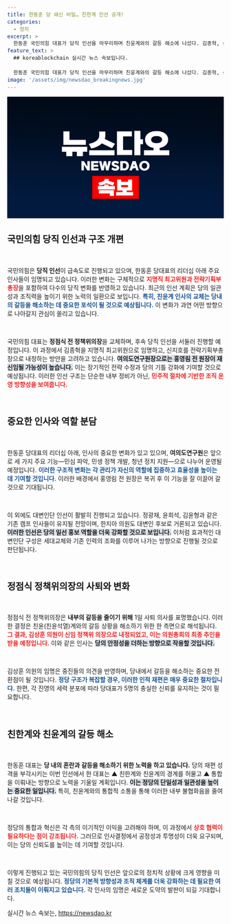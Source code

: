 ```yaml
---
title: 한동훈 당 쇄신 비밀… 친한계 인선 공개!
categories:
  - 정치
excerpt: >
  한동훈 국민의힘 대표가 당직 인선을 마무리하며 친윤계와의 갈등 해소에 나섰다. 김종혁, 신지호 등 측근 중용과 여의도연구원 기능 분화 등 변화를 예고하는 이번 인사는 당 쇄신의 신호탄이 될 전망이다.
feature_text: >
  ## koreablockchain 실시간 뉴스 속보입니다.

  한동훈 국민의힘 대표가 당직 인선을 마무리하며 친윤계와의 갈등 해소에 나섰다. 김종혁, 신지호 등 측근 중용과 여의도연구원 기능 분화 등 변화를 예고하는 이번 인사는 당 쇄신의 신호탄이 될 전망이다.
image: '/assets/img/newsdao_breakingnews.jpg'
---
```


<p><img src="/assets/img/newsdao_breakingnews.jpg" alt="koreablockchain 속보" /></p>

<h2 data-ke-size="size26">국민의힘 당직 인선과 구조 개편</h2>

<p data-ke-size="size16">&nbsp;</p> 

<p>국민의힘은 <b>당직 인선</b>이 급속도로 진행되고 있으며, 한동훈 당대표의 리더십 아래 주요 인사들이 임명되고 있습니다. 이러한 변화는 구체적으로 <b><span style="color: #ee2323;">지명직 최고위원과 전략기획부총장</span></b>을 포함하여 다수의 당직 변화를 반영하고 있습니다. 최근의 인선 계획은 당의 일관성과 조직력을 높이기 위한 노력의 일환으로 보입니다. <b><span style="color: #1a5490;">특히, 친윤계 인사의 교체는 당내의 갈등을 해소하는 데 중요한 포석이 될 것으로 예상됩니다.</span></b> 이 변화가 과연 어떤 방향으로 나아갈지 관심이 쏠리고 있습니다.</p>

<p data-ke-size="size16">&nbsp;</p>

<p>국민의힘 대표는 <b>정점식 전 정책위의장</b>을 교체하며, 후속 당직 인선을 서둘러 진행할 예정입니다. 이 과정에서 김종혁을 지명직 최고위원으로 임명하고, 신지호를 전략기획부총장으로 내정하는 방안을 고려하고 있습니다. <b><span style="background-color: #21538527;">여의도연구원장으로는 홍영림 전 원장이 재신임될 가능성이 높습니다.</span></b> 이는 장기적인 전략 수정과 당의 기틀 강화에 기여할 것으로 예상됩니다. 이러한 인선 구조는 단순한 내부 정비가 아닌, <b><span style="color: #ee2323;">민주적 절차에 기반한 조직 운영 방향성을 보여줍니다.</span></b></p>

<p data-ke-size="size16">&nbsp;</p>

<h2 data-ke-size="size26">중요한 인사와 역할 분담</h2>

<p data-ke-size="size16">&nbsp;</p> 

<p>한동훈 당대표의 리더십 아래, 인사의 중요한 변화가 있고 있으며, <b>여의도연구원</b>은 앞으로 세 가지 주요 기능—민심 파악, 민생 정책 개발, 청년 정치 지원—으로 나누어 운영될 예정입니다. <b><span style="color: #1a5490;">이러한 구조적 변화는 각 관리가 자신의 역할에 집중하고 효율성을 높이는 데 기여할 것입니다.</span></b> 이러한 배경에서 홍영림 전 원장은 복귀 후 이 기능을 잘 이끌어 갈 것으로 기대됩니다.</p>

<p data-ke-size="size16">&nbsp;</p>

<p>이 외에도 대변인단 인선이 활발히 진행되고 있습니다. 정광재, 윤희석, 김윤형과 같은 기존 캠프 인사들이 유지될 전망이며, 한지아 의원도 대변인 후보로 거론되고 있습니다. <b><span style="background-color: #21538527;">이러한 인선은 당의 일선 홍보 역할을 더욱 강화할 것으로 보입니다.</span></b> 이처럼 효과적인 대변인단 구성은 세대교체와 기존 인력의 조화를 이루어 나가는 방향으로 진행될 것으로 판단됩니다.</p>

<p data-ke-size="size16">&nbsp;</p>

<h2 data-ke-size="size26">정점식 정책위의장의 사퇴와 변화</h2>

<p data-ke-size="size16">&nbsp;</p> 

<p>정점식 전 정책위의장은 <b>내부의 갈등을 줄이기 위해</b> 1일 사퇴 의사를 표명했습니다. 이러한 결정은 친윤(친윤석열)계와의 갈등 상황을 해소하기 위한 한 측면으로 해석됩니다. <b><span style="color: #ee2323;">그 결과, 김상훈 의원이 신임 정책위 의장으로 내정되었고, 이는 의원총회의 최종 추인을 받을 예정입니다.</span></b> 이와 같은 인사는 <b><span style="background-color: #21538527;">당의 안정성을 더하는 방향으로 작용할 것입니다.</span></b></p>

<p data-ke-size="size16">&nbsp;</p>

<p>김상훈 의원의 임명은 중진들의 의견을 반영하며, 당내에서 갈등을 해소하는 중요한 전환점이 될 것입니다. <b><span style="color: #1a5490;">정당 구조가 복잡할 경우, 이러한 인적 재편은 매우 중요한 절차입니다.</span></b> 한편, 각 진영의 세력 분포에 따라 당대표가 5명의 충실한 신뢰를 유지하는 것이 필요합니다. </p>

<p data-ke-size="size16">&nbsp;</p>

<h2 data-ke-size="size26">친한계와 친윤계의 갈등 해소</h2>

<p data-ke-size="size16">&nbsp;</p> 

<p>한동훈 대표는 <b>당 내의 혼란과 갈등을 해소하기 위한 노력을 하고 있습니다.</b> 당의 재편 성격을 부각시키는 이번 인선에서 한 대표는 ▲ 친한계와 친윤계의 경계를 허물고 ▲ 통합을 이뤄내는 방향으로 노력을 기울일 계획입니다. <b><span style="background-color: #21538527;">이는 정당의 단일성과 일관성을 높이는 중요한 일입니다.</span></b> 특히, 친윤계와의 통합적 소통을 통해 이러한 내부 불협화음을 줄여나갈 것입니다.</p>

<p data-ke-size="size16">&nbsp;</p>

<p>정당의 통합과 혁신은 각 측의 이기적인 이익을 고려해야 하며, 이 과정에서 <b><span style="color: #ee2323;">상호 협력이 필요하다는 점이 강조됩니다.</span></b> 그러므로 인사결정에서 공정성과 투명성이 더욱 요구되며, 이는 당의 신뢰도를 높이는 데 기여할 것입니다. </p>

<p data-ke-size="size16">&nbsp;</p>

<p>이렇게 진행되고 있는 국민의힘의 당직 인선은 앞으로의 정치적 상황에 크게 영향을 미칠 것으로 예상됩니다. <b><span style="color: #1a5490;">정당의 기본적 방향성과 조직 체계를 더욱 강화하는 데 필요한 여러 조치들이 이뤄지고 있습니다.</span></b> 각 인사의 임명은 새로운 도약의 발판이 되길 기대합니다.</p>
실시간 뉴스 속보는, <a href="https://newsdao.kr" rel="dofollow">https://newsdao.kr</a>


